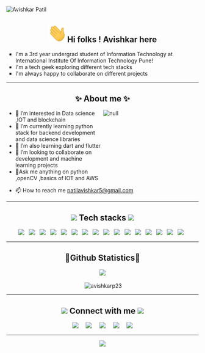 
![Avishkar Patil](https://user-images.githubusercontent.com/89678319/162588120-da5cc839-132c-4df8-b8d0-f8956d001cdb.png)
 <center> <h2 align="center"><img src="wave.gif" width="50" >Hi folks ! Avishkar here</h2></center>
 
 <ul type="square">
 <li> I'm a 3rd year undergrad student of Information Technology at International Institute Of Information Technology Pune! 
 </li>
  <li> I'm a tech geek exploring different tech stacks</li>
  <li>I'm always happy to collaborate on different projects
  </ul>
  <hr>
  <h2 align="center">✨ About me  ✨</h2>
<div>  <ul>
  <img src="https://camo.githubusercontent.com/e20822b4282c07ffd010cd05f855a6561d3b62358ca9e607e4901288dd748fcb/68747470733a2f2f63646e2e6472696262626c652e636f6d2f75736572732f323133313939332f73637265656e73686f74732f343934383733362f74686f75676874776f726b732d6769665f6472696262626c652e676966" alt="null" align="right" height="200" width="250">
<li> 👀 I’m interested in Data science ,IOT  and blockchain</li>
<li> 🌱 I’m currently learning python stack for backend development and  data science libraries</li>
 <li> 🌱 I’m also learning dart and flutter</li>
 <li>💞️ I’m looking to collaborate on development and machine learning projects</li>
  <li> 👀Ask me anything on python ,openCV ,basics of IOT and AWS
  </ul>

- 📫 How to reach me patilavishkar5@gmail.com</div>
<hr>
<h2 align="center"> <img src = "https://media2.giphy.com/media/QssGEmpkyEOhBCb7e1/giphy.gif?cid=ecf05e47a0n3gi1bfqntqmob8g9aid1oyj2wr3ds3mg700bl&rid=giphy.gif" width='32'>  Tech stacks <img src = "https://media2.giphy.com/media/QssGEmpkyEOhBCb7e1/giphy.gif?cid=ecf05e47a0n3gi1bfqntqmob8g9aid1oyj2wr3ds3mg700bl&rid=giphy.gif" width = "32"></h2>
<p align="center">
  <img src="https://img.shields.io/badge/Python-FFD43B?style=for-the-badge&logo=python&logoColor=blue" >&nbsp;&nbsp;
  <img src="https://img.shields.io/badge/C-00599C?style=for-the-badge&logo=c&logoColor=white" >&nbsp;&nbsp;
  <img src="https://img.shields.io/badge/C%2B%2B-00599C?style=for-the-badge&logo=c%2B%2B&logoColor=white" >&nbsp;&nbsp;
  <img src="https://img.shields.io/badge/JavaScript-323330?style=for-the-badge&logo=javascript&logoColor=F7DF1E" >&nbsp;&nbsp;
  <img src="https://img.shields.io/badge/Dart-0175C2?style=for-the-badge&logo=dart&logoColor=white" >&nbsp;&nbsp;
  <img src="https://img.shields.io/badge/CSS3-1572B6?style=for-the-badge&logo=css3&logoColor=white" >&nbsp;&nbsp;
 <img src ="https://img.shields.io/badge/Java-ED8B00?style=for-the-badge&logo=java&logoColor=white"> &nbsp;
  <img src="https://img.shields.io/badge/HTML5-E34F26?style=for-the-badge&logo=html5&logoColor=white" >&nbsp;&nbsp;
  <img src="https://img.shields.io/badge/Flutter-02569B?style=for-the-badge&logo=flutter&logoColor=white" >&nbsp;&nbsp;
  <img src="https://img.shields.io/badge/React-20232A?style=for-the-badge&logo=react&logoColor=61DAFB" >&nbsp;&nbsp;
  <img src="https://img.shields.io/badge/OpenCV-27338e?style=for-the-badge&logo=OpenCV&logoColor=white" >&nbsp;&nbsp;
  <img src="https://img.shields.io/badge/Flask-000000?style=for-the-badge&logo=flask&logoColor=white" >&nbsp;&nbsp;
  <img src="https://img.shields.io/badge/Django-092E20?style=for-the-badge&logo=django&logoColor=green" >&nbsp;&nbsp;
  <img src="https://img.shields.io/badge/MySQL-005C84?style=for-the-badge&logo=mysql&logoColor=white" >&nbsp;&nbsp;
  <img src="https://img.shields.io/badge/Canva-%2300C4CC.svg?&style=for-the-badge&logo=Canva&logoColor=white" >&nbsp;&nbsp;
  <img src="https://img.shields.io/badge/GIT-E44C30?style=for-the-badge&logo=git&logoColor=white" >&nbsp;&nbsp;
 
</p>
<hr>
<h2 align="center">👀Github Statistics👀</h2>
<p align="center">
   <img src="https://github-readme-stats.vercel.app/api?username=avishkarp23&show_icons=true&theme=dark"/>
<!--    <img src="https://github-readme-streak-stats.herokuapp.com?user=iamakkkhil&theme=dark&ring=3B8D0C"/> -->
</p>
<p align="center">&nbsp;<img align="center" src= "https://github-readme-streak-stats.herokuapp.com/?user=avishkarp23&layout=compact&theme=dark&background=0500206A&dates=3795DD" alt="avishkarp23" /> </p>


<hr>
<h2 align="center"> <img src='https://raw.githubusercontent.com/ShahriarShafin/ShahriarShafin/main/Assets/handshake.gif' width="80"> Connect with me <img src='https://raw.githubusercontent.com/ShahriarShafin/ShahriarShafin/main/Assets/handshake.gif' width="80"></h2>
<p align="center">
  <a target="_blank"href="https://www.linkedin.com/in/avishkar-patil-9b0211205"><img src="https://img.shields.io/badge/linkedin-%230077B5.svg?&style=for-the-badge&logo=linkedin&logoColor=white" /></a>&nbsp;&nbsp;&nbsp;&nbsp;
  <a target="_blank"href="https://twitter.com/avishkar2319"><img src="https://img.shields.io/badge/twitter-%231DA1F2.svg?&style=for-the-badge&logo=twitter&logoColor=white" /></a>&nbsp;&nbsp;&nbsp;&nbsp;
  <a href="mailto:patilavishkar5@gmail.com?subject=Hello%20Avishkar,%20From%20Github"><img src="https://img.shields.io/badge/gmail-%23D14836.svg?&style=for-the-badge&logo=gmail&logoColor=white" /></a>&nbsp;&nbsp;&nbsp;&nbsp;
  <a href="https://www.instagram.com/avishkar_1911/"><img src="https://img.shields.io/badge/instagram-%23D14836.svg?&style=for-the-badge&logo=instagram&logoColor=pink" /></a>&nbsp;&nbsp;&nbsp;&nbsp;
  <a href="https://medium.com/@patilavishkar5" target="blank"><img src="https://img.shields.io/badge/Medium-2962FF?style=for-the-badge&logo=hashnode&logoColor=white" /> </a>
</p>
<hr>
<p align="center">
   <img src="https://komarev.com/ghpvc/?username=avishkarp23&label=PROFILE+VIEWS&style=flat-square&color=blue")
</p>



<!---
Avishkarp23/Avishkarp23 is a ✨ special ✨ repository because its `README.md` (this file) appears on your GitHub profile.
You can click the Preview link to take a look at your changes.
--->
